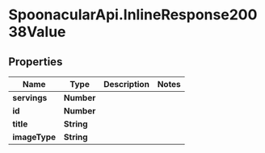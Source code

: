 # SpoonacularApi.InlineResponse20038Value

## Properties

Name | Type | Description | Notes
------------ | ------------- | ------------- | -------------
**servings** | **Number** |  | 
**id** | **Number** |  | 
**title** | **String** |  | 
**imageType** | **String** |  | 


